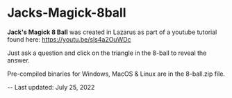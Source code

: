 # Jacks-Magick-8ball

<Strong>Jack's Magick 8 Ball</strong> was created in Lazarus as part of a youtube tutorial found here:
https://youtu.be/sls4a2OuWDc

Just ask a question and click on the triangle in the 8-ball to reveal the answer.

Pre-compiled binaries for Windows, MacOS & Linux are in the 8-ball.zip file.

-- Last updated: July 25, 2022
